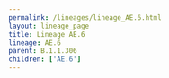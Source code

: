 ```yaml
---
permalink: /lineages/lineage_AE.6.html
layout: lineage_page
title: Lineage AE.6
lineage: AE.6
parent: B.1.1.306
children: ['AE.6']
---
```

